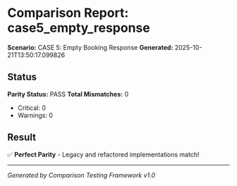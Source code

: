 # Comparison Report: case5_empty_response
**Scenario:** CASE 5: Empty Booking Response
**Generated:** 2025-10-21T13:50:17.099826

## Status
**Parity Status:** PASS
**Total Mismatches:** 0
  - Critical: 0
  - Warnings: 0

## Result
✅ **Perfect Parity** - Legacy and refactored implementations match!

---
*Generated by Comparison Testing Framework v1.0*